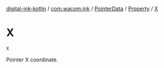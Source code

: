 [digital-ink-kotlin](../../../index.md) / [com.wacom.ink](../../index.md) / [PointerData](../index.md) / [Property](index.md) / [X](./-x.md)

# X

`X`

Pointer X coordinate.

